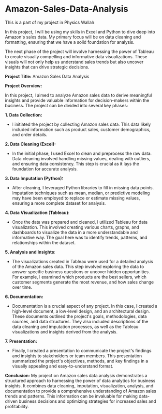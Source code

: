 # Amazon-Sales-Data-Analysis
This is a part of my project in Physics Wallah

In this project, I will be using my skills in Excel and Python to dive deep into Amazon's sales data. My primary focus will be on data cleaning and formatting, ensuring that we have a solid foundation for analysis.

The next phase of the project will involve harnessing the power of Tableau to create visually compelling and informative data visualizations. These visuals will not only help us understand sales trends but also uncover insights that can drive strategic decisions. 

**Project Title:** Amazon Sales Data Analysis

**Project Overview:**

In this project, I aimed to analyze Amazon sales data to derive meaningful insights and provide valuable information for decision-makers within the business. The project can be divided into several key phases:

**1. Data Collection:**
   - I initiated the project by collecting Amazon sales data. This data likely included information such as product sales, customer demographics, and order details.

**2. Data Cleaning (Excel):**
   - In the initial phase, I used Excel to clean and preprocess the raw data. Data cleaning involved handling missing values, dealing with outliers, and ensuring data consistency. This step is crucial as it lays the foundation for accurate analysis.

**3. Data Imputation (Python):**
   - After cleaning, I leveraged Python libraries to fill in missing data points. Imputation techniques such as mean, median, or predictive modeling may have been employed to replace or estimate missing values, ensuring a more complete dataset for analysis.

**4. Data Visualization (Tableau):**
   - Once the data was prepared and cleaned, I utilized Tableau for data visualization. This involved creating various charts, graphs, and dashboards to visualize the data in a more understandable and informative way. The goal here was to identify trends, patterns, and relationships within the dataset.

**5. Analysis and Insights:**
   - The visualizations created in Tableau were used for a detailed analysis of the Amazon sales data. This step involved exploring the data to answer specific business questions or uncover hidden opportunities. For example, I examined which products are the best sellers, which customer segments generate the most revenue, and how sales change over time.

**6. Documentation:**
   - Documentation is a crucial aspect of any project. In this case, I created a high-level document, a low-level design, and an architectural design. These documents outlined the project's goals, methodologies, data sources, and data structures. They also included descriptions of the data cleaning and imputation processes, as well as the Tableau visualizations and insights derived from the analysis.

**7. Presentation:**
   - Finally, I created a presentation to communicate the project's findings and insights to stakeholders or team members. This presentation summarized the project's objectives, methods, and key findings in a visually appealing and easy-to-understand format.

**Conclusion:**
My project on Amazon sales data analysis demonstrates a structured approach to harnessing the power of data analytics for business insights. It combines data cleaning, imputation, visualization, analysis, and documentation to provide a comprehensive understanding of Amazon sales trends and patterns. This information can be invaluable for making data-driven business decisions and optimizing strategies for increased sales and profitability.
